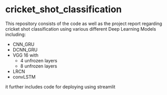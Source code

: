 # cricket_shot_classification
This repository consists of the code as well as the project report regarding cricket shot classification using various different Deep Learning Models including:
- CNN_GRU
- DCNN_GRU
- VGG 16 with
  - 4 unfrozen layers
  - 8 unfrozen layers
- LRCN
- convLSTM

it further includes code for deploying using streamlit

